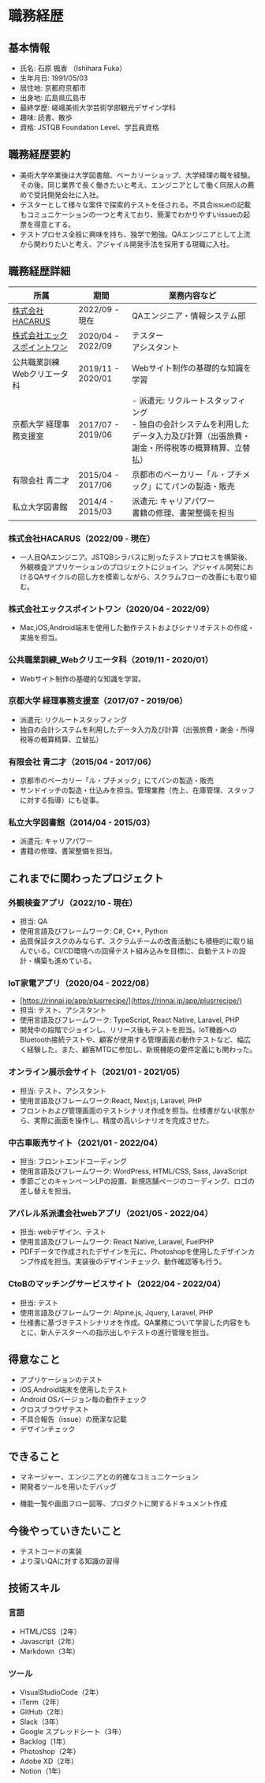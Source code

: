 # 職務経歴

## 基本情報

- 氏名: 石原 楓香 （Ishihara Fuka）
- 生年月日: 1991/05/03
- 居住地: 京都府京都市
- 出身地: 広島県広島市
- 最終学歴: 嵯峨美術大学芸術学部観光デザイン学科
- 趣味: 読書、散歩
- 資格: JSTQB Foundation Level、学芸員資格

## 職務経歴要約

- 美術大学卒業後は大学図書館、ベーカリーショップ、大学経理の職を経験。その後、同じ業界で長く働きたいと考え、エンジニアとして働く同居人の薦めで受託開発会社に入社。
- テスターとして様々な案件で探索的テストを任される。不具合issueの記載もコミュニケーションの一つと考えており、簡潔でわかりやすいissueの起票を得意とする。
- テストプロセス全般に興味を持ち、独学で勉強。QAエンジニアとして上流から関わりたいと考え、アジャイル開発手法を採用する現職に入社。

## 職務経歴詳細

| 所属 | 期間 | 業務内容など |
| - | - | - |
| [株式会社HACARUS](https://hacarus.com/ja/) | 2022/09 - 現在 | QAエンジニア・情報システム部 |
| [株式会社エックスポイントワン](https://x-point-1.net/) | 2020/04 - 2022/09 | テスター<br>アシスタント |
| 公共職業訓練<br>Webクリエータ科 | 2019/11 - 2020/01 | Webサイト制作の基礎的な知識を学習 |
| 京都大学 経理事務支援室 | 2017/07 - 2019/06 | - 派遣元: リクルートスタッフィング<br>- 独自の会計システムを利用したデータ入力及び計算（出張旅費・謝金・所得税等の概算精算、立替払） |
| 有限会社 青二才 | 2015/04 - 2017/06 | 京都市のベーカリー「ル・プチメック」にてパンの製造・販売 |
| 私立大学図書館 | 2014/4 - 2015/03 | 派遣元: キャリアパワー<br>書籍の修理、書架整備を担当 |

### 株式会社HACARUS（2022/09 - 現在）

- 一人目QAエンジニア。JSTQBシラバスに則ったテストプロセスを構築後、外観検査アプリケーションのプロジェクトにジョイン。アジャイル開発におけるQAサイクルの回し方を模索しながら、スクラムフローの改善にも取り組む。

### 株式会社エックスポイントワン（2020/04 - 2022/09）

- Mac,iOS,Android端末を使用した動作テストおよびシナリオテストの作成・実施を担当。

### 公共職業訓練_Webクリエータ科（2019/11 - 2020/01）

- Webサイト制作の基礎的な知識を学習。

### 京都大学 経理事務支援室（2017/07 - 2019/06）

- 派遣元: リクルートスタッフィング
- 独自の会計システムを利用したデータ入力及び計算（出張旅費・謝金・所得税等の概算精算、立替払）

### 有限会社 青二才（2015/04 - 2017/06）

- 京都市のベーカリー「ル・プチメック」にてパンの製造・販売
- サンドイッチの製造・仕込みを担当。管理業務（売上、在庫管理、スタッフに対する指導）にも従事。

### 私立大学図書館（2014/04 - 2015/03）

- 派遣元: キャリアパワー
- 書籍の修理、書架整備を担当。

## これまでに関わったプロジェクト

### 外観検査アプリ（2022/10 - 現在）

- 担当: QA
- 使用言語及びフレームワーク: C#, C++, Python
- 品質保証タスクのみならず、スクラムチームの改善活動にも積極的に取り組んでいる。CI/CD環境への回帰テスト組み込みを目標に、自動テストの設計・構築も進めている。

### IoT家電アプリ（2020/04 - 2022/08）

- [https://rinnai.jp/app/plusrrecipe/](https://rinnai.jp/app/plusrrecipe/)
- 担当: テスト、アシスタント
- 使用言語及びフレームワーク: TypeScript, React Native, Laravel, PHP 
- 開発中の段階でジョインし、リリース後もテストを担当。IoT機器へのBluetooth接続テストや、顧客が使用する管理画面の動作テストなど、幅広く経験した。また、顧客MTGに参加し、新規機能の要件定義にも関わった。

### オンライン展示会サイト（2021/01 - 2021/05）

- 担当: テスト、アシスタント
- 使用言語及びフレームワーク:React, Next.js, Laravel, PHP
- フロントおよび管理画面のテストシナリオ作成を担当。仕様書がない状態から、実際に画面を操作し、精度の高いシナリオを完成させた。

### 中古車販売サイト（2021/01 - 2022/04）

- 担当: フロントエンドコーディング
- 使用言語及びフレームワーク: WordPress, HTML/CSS, Sass, JavaScript
- 季節ごとのキャンペーンLPの設置、新規店舗ページのコーディング、ロゴの差し替えを担当。

### アパレル系派遣会社webアプリ（2021/05 - 2022/04）

- 担当: webデザイン、テスト
- 使用言語及びフレームワーク: React Native, Laravel, FuelPHP
- PDFデータで作成されたデザインを元に、Photoshopを使用したデザインカンプ作成を担当。実装後のデザインチェック、動作確認等も行う。

### CtoBのマッチングサービスサイト（2022/04 - 2022/04）

- 担当: テスト
- 使用言語及びフレームワーク: Alpine.js, Jquery, Laravel, PHP
- 仕様書に基づきテストシナリオを作成。QA業務について学習した内容をもとに、新人テスターへの指示出しやテストの進行管理を担当。

<!-- ## 副業で担当していた案件

### 着物レンタルサイトの保守（2021/03 - 2022/04）

- 和装プロデュース会社の関連Webサイト。顧客の要望をヒアリングした上でwelcartプラグインを導入し、商品の受注をサイト上で行えるよう改修した。
- 使用言語及びフレームワーク: HTML/CSS, JavaScript, WordPress
- 担当: 開発、保守・運用

### アパレルサイトの企画・運用（2020/03 - 2022/04）

- [http://lala-okamoto.com/](http://lala-okamoto.com/)
- 個人でアパレルブランドを運営している友人のポートフォリオサイト
- 担当: 企画、開発、保守・運用、デザイン
- 使用言語及びフレームワーク: Nuxt.js, microCMS -->

## 得意なこと

- アプリケーションのテスト
- iOS,Android端末を使用したテスト
- Android OSバージョン毎の動作チェック
- クロスブラウザテスト
- 不具合報告（issue）の簡潔な記載
- デザインチェック

## できること

- マネージャー、エンジニアとの的確なコミュニケーション
- 開発者ツールを用いたデバッグ
<!-- - HTML/CSS,JavaScriptを用いたフロントエンドコーディング -->
- 機能一覧や画面フロー図等、プロダクトに関するドキュメント作成

## 今後やっていきたいこと

- テストコードの実装
- より深いQAに対する知識の習得
<!-- - 自動化テスト環境の整備
    - CI/CD環境のインフラ構築
    - GitHub Actionsによる各種自動化 -->

## 技術スキル

### 言語

- HTML/CSS（2年）
- Javascript（2年）
- Markdown（3年）

### ツール

- VisualStudioCode（2年）
- iTerm（2年）
- GitHub（2年）
- Slack（3年）
- Google スプレッドシート（3年）
- Backlog（1年）
- Photoshop（2年）
- Adobe XD（2年）
- Notion（1年）

<!-- ### フレームワーク

- Nuxt.js（2年）
- WordPress（1年） -->
